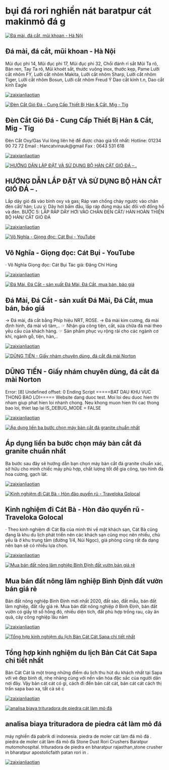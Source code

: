 # bụi đá rori nghiền nát baratpur cát makinmỏ đá g
<a href="https://mnn.zoosnet.net/LR/Chatpre.aspx?id=MNN94995150&p=https://topgrinding.com/" target="_blank">![Đá mài, đá cắt, mũi khoan - Hà Nội](https://github.com/technlg/images/blob/main/24.jpg)</a>
## Đá mài, đá cắt, mũi khoan - Hà Nội
Mũi đục phi 14, Mũi đục phi 17, Mũi đục phi 32, Chổi đánh rỉ sắt  Mũi Ta rô, Bàn ren, Tay Ta rô, Mũi khoét sắt, thước vuông inox, thước kẹp, Pame  Lưỡi cắt nhôm FY, Lưỡi cắt nhôm Makita, Lưỡi cắt nhôm Sharp, Lưỡi cắt nhôm Tiger, Lưỡi cắt nhôm Bosun, Lưỡi cắt nhôm Freud Ý  Dao cắt kính t.n, Dao cắt kính Eagle 
<a href="https://mnn.zoosnet.net/LR/Chatpre.aspx?id=MNN94995150&p=https://topgrinding.com/" target="_blank"><img src="https://github.com/technlg/images/raw/main/chat11.jpg" alt="zaixianliaotian"/></a><a href="//whatsapp.shibangsoft.com/WhatsApp.php" ><img src="https://github.com/technlg/images/raw/main/chat11.png" alt=""></a>
<a href="https://mnn.zoosnet.net/LR/Chatpre.aspx?id=MNN94995150&p=https://topgrinding.com/" target="_blank">![Đèn Cắt Gió Đá - Cung Cấp Thiết Bị Hàn & Cắt, Mig - Tig ](https://github.com/technlg/images/blob/main/48.jpg)</a>
## Đèn Cắt Gió Đá - Cung Cấp Thiết Bị Hàn & Cắt, Mig - Tig 
Đèn Cắt Oxy/Gas Vui lòng liên hệ để được chào giá tốt nhất: Hotline: 01234 90 72 72 Email : Hancatvinauk@gmail Fax : 0643 531 618
<a href="https://mnn.zoosnet.net/LR/Chatpre.aspx?id=MNN94995150&p=https://topgrinding.com/" target="_blank"><img src="https://github.com/technlg/images/raw/main/chat11.jpg" alt="zaixianliaotian"/></a><a href="//whatsapp.shibangsoft.com/WhatsApp.php" ><img src="https://github.com/technlg/images/raw/main/chat11.png" alt=""></a>
<a href="https://mnn.zoosnet.net/LR/Chatpre.aspx?id=MNN94995150&p=https://topgrinding.com/" target="_blank">![HƯỚNG DẪN LẮP ĐẶT VÀ SỬ DỤNG BỘ HÀN CẮT GIÓ ĐÁ – .](https://github.com/technlg/images/blob/main/65.jpg)</a>
## HƯỚNG DẪN LẮP ĐẶT VÀ SỬ DỤNG BỘ HÀN CẮT GIÓ ĐÁ – .
Lắp dây gió đá vào bình oxy và gas; Ráp van chống cháy ngược vào chân đèn cắt/ hàn; Lưu ý: Dây hơi bấm đầu, lắp ráp đúng màu sắc đối với đồng hồ và đèn. BƯỚC 5: LẮP RÁP DÂY HƠI VÀO CHÂN ĐÈN CẮT/ HÀN HOÀN THIỆN BỘ HÀN/ CẮT GIÓ ĐÁ
<a href="https://mnn.zoosnet.net/LR/Chatpre.aspx?id=MNN94995150&p=https://topgrinding.com/" target="_blank"><img src="https://github.com/technlg/images/raw/main/chat11.jpg" alt="zaixianliaotian"/></a><a href="//whatsapp.shibangsoft.com/WhatsApp.php" ><img src="https://github.com/technlg/images/raw/main/chat11.png" alt=""></a>
<a href="https://mnn.zoosnet.net/LR/Chatpre.aspx?id=MNN94995150&p=https://topgrinding.com/" target="_blank">![Vô Nghĩa - Giọng đọc: Cát Bụi - YouTube](https://github.com/technlg/images/blob/main/39.jpg)</a>
## Vô Nghĩa - Giọng đọc: Cát Bụi - YouTube
· Vô Nghĩa Giọng đọc: Cát Bụi Tác giả: Ðặng Chí Hùng
<a href="https://mnn.zoosnet.net/LR/Chatpre.aspx?id=MNN94995150&p=https://topgrinding.com/" target="_blank"><img src="https://github.com/technlg/images/raw/main/chat11.jpg" alt="zaixianliaotian"/></a><a href="//whatsapp.shibangsoft.com/WhatsApp.php" ><img src="https://github.com/technlg/images/raw/main/chat11.png" alt=""></a>
<a href="https://mnn.zoosnet.net/LR/Chatpre.aspx?id=MNN94995150&p=https://topgrinding.com/" target="_blank">![Đá Mài, Đá Cắt - sản xuất Đá Mài, Đá Cắt, mua bán, báo giá](https://github.com/technlg/images/blob/main/4.jpg)</a>
## Đá Mài, Đá Cắt - sản xuất Đá Mài, Đá Cắt, mua bán, báo giá
→ Đá mài, đá cắt bằng Phíp hiệu NRT, ROSE. → Đá mài kim cương, đá mài định hình, đá mài vô tâm,.. ☞ Nhận gia công tiện, cắt, sửa chữa đá mài theo yêu cầu của khách hàng. ☞ Sản phẩm phục vụ rộng rãi cho các ngành cơ khí, ngành gỗ, tiện, hàn,..
<a href="https://mnn.zoosnet.net/LR/Chatpre.aspx?id=MNN94995150&p=https://topgrinding.com/" target="_blank"><img src="https://github.com/technlg/images/raw/main/chat11.jpg" alt="zaixianliaotian"/></a><a href="//whatsapp.shibangsoft.com/WhatsApp.php" ><img src="https://github.com/technlg/images/raw/main/chat11.png" alt=""></a>
<a href="https://mnn.zoosnet.net/LR/Chatpre.aspx?id=MNN94995150&p=https://topgrinding.com/" target="_blank">![DŨNG TIẾN - Giấy nhám chuyên dùng, đá cắt đá mài Norton ](https://github.com/technlg/images/blob/main/50.jpg)</a>
## DŨNG TIẾN - Giấy nhám chuyên dùng, đá cắt đá mài Norton 
Error: [8] Undefined offset: 0 Ending Script =====BAT DAU KHU VUC THONG BAO LOI===== Website dang duoc test. Moi loi deu duoc hien thi nham giup phat hien loi nhanh chong. Neu khong muon hien thi cac thong bao loi, thiet lap lai IS_DEBUG_MODE = FALSE
<a href="https://mnn.zoosnet.net/LR/Chatpre.aspx?id=MNN94995150&p=https://topgrinding.com/" target="_blank"><img src="https://github.com/technlg/images/raw/main/chat11.jpg" alt="zaixianliaotian"/></a><a href="//whatsapp.shibangsoft.com/WhatsApp.php" ><img src="https://github.com/technlg/images/raw/main/chat11.png" alt=""></a>
<a href="https://mnn.zoosnet.net/LR/Chatpre.aspx?id=MNN94995150&p=https://topgrinding.com/" target="_blank">![Áp dụng liền ba bước chọn máy bàn cắt đá granite chuẩn nhất](https://github.com/technlg/images/blob/main/44.jpg)</a>
## Áp dụng liền ba bước chọn máy bàn cắt đá granite chuẩn nhất
Ba bước sau đây sẽ hướng dẫn bạn chọn máy bàn cắt đá granite chuẩn xác, sở hữu cho mình chiếc máy phù hợp, chất lượng tốt để gia công, tạo hình đá hoa cương, gạch lát.
<a href="https://mnn.zoosnet.net/LR/Chatpre.aspx?id=MNN94995150&p=https://topgrinding.com/" target="_blank"><img src="https://github.com/technlg/images/raw/main/chat11.jpg" alt="zaixianliaotian"/></a><a href="//whatsapp.shibangsoft.com/WhatsApp.php" ><img src="https://github.com/technlg/images/raw/main/chat11.png" alt=""></a>
<a href="https://mnn.zoosnet.net/LR/Chatpre.aspx?id=MNN94995150&p=https://topgrinding.com/" target="_blank">![Kinh nghiệm đi Cát Bà - Hòn đảo quyến rũ - Traveloka Golocal](https://github.com/technlg/images/blob/main/24.jpg)</a>
## Kinh nghiệm đi Cát Bà - Hòn đảo quyến rũ - Traveloka Golocal
· Theo kinh nghiệm đi Cát Bà của mình thì về mặt khách sạn, Cát Bà cũng đang là khu du lịch phát triển nên các khách sạn cũng mọc nên nhiều, chủ yếu là ở khu trung tâm (đường 1/4, Núi Ngọc), giá phòng cũng rất đa dạng nên bạn sẽ có nhiều lựa chọn.
<a href="https://mnn.zoosnet.net/LR/Chatpre.aspx?id=MNN94995150&p=https://topgrinding.com/" target="_blank"><img src="https://github.com/technlg/images/raw/main/chat11.jpg" alt="zaixianliaotian"/></a><a href="//whatsapp.shibangsoft.com/WhatsApp.php" ><img src="https://github.com/technlg/images/raw/main/chat11.png" alt=""></a>
<a href="https://mnn.zoosnet.net/LR/Chatpre.aspx?id=MNN94995150&p=https://topgrinding.com/" target="_blank">![Mua bán đất nông lâm nghiệp Bình Định đất vườn bán giá rẻ ](https://github.com/technlg/images/blob/main/66.jpg)</a>
## Mua bán đất nông lâm nghiệp Bình Định đất vườn bán giá rẻ 
Bán đất nông nghiệp Bình Định mới nhất 2020, đất sào, đất mẫu, bán đất lâm nghiệp, đất rẫy giá rẻ. Mua bán đất nông nghiệp ở Bình Định, bán đất vườn có giấy tờ sổ hồng đỏ, nhiều diện tích, đất phù hợp trồng rau, cây ăn quả, cây công nghiệp lâu năm
<a href="https://mnn.zoosnet.net/LR/Chatpre.aspx?id=MNN94995150&p=https://topgrinding.com/" target="_blank"><img src="https://github.com/technlg/images/raw/main/chat11.jpg" alt="zaixianliaotian"/></a><a href="//whatsapp.shibangsoft.com/WhatsApp.php" ><img src="https://github.com/technlg/images/raw/main/chat11.png" alt=""></a>
<a href="https://mnn.zoosnet.net/LR/Chatpre.aspx?id=MNN94995150&p=https://topgrinding.com/" target="_blank">![Tổng hợp kinh nghiệm du lịch Bản Cát Cát Sapa chi tiết nhất](https://github.com/technlg/images/blob/main/62.jpg)</a>
## Tổng hợp kinh nghiệm du lịch Bản Cát Cát Sapa chi tiết nhất
Bản Cát Cát là một trong những điểm du lịch thu hút du khách nhất tại Sapa với vẻ đẹp bình dị, nhẹ nhàng cùng với nền văn hóa đặc sắc của người dân nơi đây. Vậy bản cát cát có gì, cách đi đến bản cát cát, bản cát cát cách thị trấn sapa bao xa, tất cả sẽ c
<a href="https://mnn.zoosnet.net/LR/Chatpre.aspx?id=MNN94995150&p=https://topgrinding.com/" target="_blank"><img src="https://github.com/technlg/images/raw/main/chat11.jpg" alt="zaixianliaotian"/></a><a href="//whatsapp.shibangsoft.com/WhatsApp.php" ><img src="https://github.com/technlg/images/raw/main/chat11.png" alt=""></a>
<a href="https://mnn.zoosnet.net/LR/Chatpre.aspx?id=MNN94995150&p=https://topgrinding.com/" target="_blank">![analisa biaya trituradora de piedra cát làm mỏ đá](https://github.com/technlg/images/blob/main/35.jpg)</a>
## analisa biaya trituradora de piedra cát làm mỏ đá
máy nghiền đá pabrik di indonesia.  piedra de moler cát làm đá mỏ đá . piedra de moler cát làm đá mỏ đá  Stone Dust Rori Crushers Baratpur mutomohospital. trituradora de piedra en bharatpur rajasthan,stone crusher in bharatpur apostolicfaith patan rori in .
<a href="https://mnn.zoosnet.net/LR/Chatpre.aspx?id=MNN94995150&p=https://topgrinding.com/" target="_blank"><img src="https://github.com/technlg/images/raw/main/chat11.jpg" alt="zaixianliaotian"/></a><a href="//whatsapp.shibangsoft.com/WhatsApp.php" ><img src="https://github.com/technlg/images/raw/main/chat11.png" alt=""></a>
